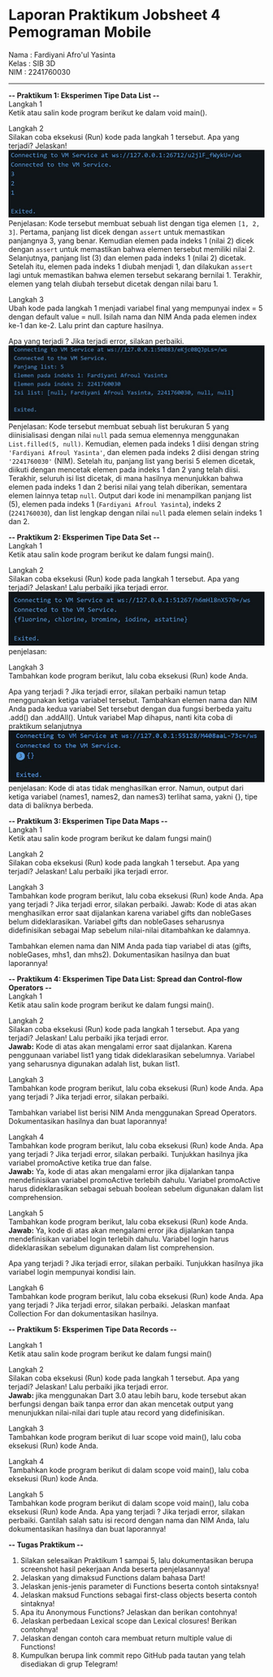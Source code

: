 <h1>Laporan Praktikum Jobsheet 4 Pemograman Mobile</h1>

Nama  : Fardiyani Afro'ul Yasinta <br>
Kelas : SIB 3D <br>
NIM   : 2241760030

-----------------------------------------------
<b>-- Praktikum 1: Eksperimen Tipe Data List --<br></b>
Langkah 1 <br>
Ketik atau salin kode program berikut ke dalam void main().

Langkah 2 <br>
Silakan coba eksekusi (Run) kode pada langkah 1 tersebut. Apa yang terjadi? Jelaskan!
<img src ="prak1.1.jpg">
Penjelasan:
Kode tersebut membuat sebuah list dengan tiga elemen `[1, 2, 3]`. Pertama, panjang list dicek dengan `assert` untuk memastikan panjangnya 3, yang benar. Kemudian elemen pada indeks 1 (nilai 2) dicek dengan `assert` untuk memastikan bahwa elemen tersebut memiliki nilai 2. Selanjutnya, panjang list (3) dan elemen pada indeks 1 (nilai 2) dicetak. Setelah itu, elemen pada indeks 1 diubah menjadi 1, dan dilakukan `assert` lagi untuk memastikan bahwa elemen tersebut sekarang bernilai 1. Terakhir, elemen yang telah diubah tersebut dicetak dengan nilai baru 1.

Langkah 3 <br>
Ubah kode pada langkah 1 menjadi variabel final yang mempunyai index = 5 dengan default value = null. Isilah nama dan NIM Anda pada elemen index ke-1 dan ke-2. Lalu print dan capture hasilnya.

Apa yang terjadi ? Jika terjadi error, silakan perbaiki.
<img src ="prak1.2.jpg">
Penjelasan:
Kode tersebut membuat sebuah list berukuran 5 yang diinisialisasi dengan nilai `null` pada semua elemennya menggunakan `List.filled(5, null)`. Kemudian, elemen pada indeks 1 diisi dengan string `'Fardiyani Afroul Yasinta'`, dan elemen pada indeks 2 diisi dengan string `'2241760030'` (NIM). Setelah itu, panjang list yang berisi 5 elemen dicetak, diikuti dengan mencetak elemen pada indeks 1 dan 2 yang telah diisi. Terakhir, seluruh isi list dicetak, di mana hasilnya menunjukkan bahwa elemen pada indeks 1 dan 2 berisi nilai yang telah diberikan, sementara elemen lainnya tetap `null`. Output dari kode ini menampilkan panjang list (5), elemen pada indeks 1 (`Fardiyani Afroul Yasinta`), indeks 2 (`2241760030`), dan list lengkap dengan nilai `null` pada elemen selain indeks 1 dan 2.



<b>-- Praktikum 2: Eksperimen Tipe Data Set -- </b><br>
Langkah 1<br>
Ketik atau salin kode program berikut ke dalam fungsi main().

Langkah 2 <br>
Silakan coba eksekusi (Run) kode pada langkah 1 tersebut. Apa yang terjadi? Jelaskan! Lalu perbaiki jika terjadi error.
<img src ="prak2.1.jpg">
penjelasan:


Langkah 3 <br>
Tambahkan kode program berikut, lalu coba eksekusi (Run) kode Anda.

Apa yang terjadi ? Jika terjadi error, silakan perbaiki namun tetap menggunakan ketiga variabel tersebut. Tambahkan elemen nama dan NIM Anda pada kedua variabel Set tersebut dengan dua fungsi berbeda yaitu .add() dan .addAll(). Untuk variabel Map dihapus, nanti kita coba di praktikum selanjutnya
<img src ="prak2.2.jpg">
penjelasan:
Kode di atas tidak menghasilkan error. Namun, output dari ketiga variabel (names1, names2, dan names3) terlihat sama, yakni {}, tipe data di baliknya berbeda.



<b>-- Praktikum 3: Eksperimen Tipe Data Maps -- <br></b>
Langkah 1<br>
Ketik atau salin kode program berikut ke dalam fungsi main()

Langkah 2 <br>
Silakan coba eksekusi (Run) kode pada langkah 1 tersebut. Apa yang terjadi? Jelaskan! Lalu perbaiki jika terjadi error.

Langkah 3 <br>
Tambahkan kode program berikut, lalu coba eksekusi (Run) kode Anda.
Apa yang terjadi ? Jika terjadi error, silakan perbaiki.
Jawab:
Kode di atas akan menghasilkan error saat dijalankan karena variabel gifts dan nobleGases belum dideklarasikan. Variabel gifts dan nobleGases seharusnya didefinisikan sebagai Map sebelum nilai-nilai ditambahkan ke dalamnya.

Tambahkan elemen nama dan NIM Anda pada tiap variabel di atas (gifts, nobleGases, mhs1, dan mhs2). Dokumentasikan hasilnya dan buat laporannya!



<b>-- Praktikum 4: Eksperimen Tipe Data List: Spread dan Control-flow Operators -- </b><br>
Langkah 1 <br>
Ketik atau salin kode program berikut ke dalam fungsi main().

Langkah 2 <br>
Silakan coba eksekusi (Run) kode pada langkah 1 tersebut. Apa yang terjadi? Jelaskan! Lalu perbaiki jika terjadi error.<br>
<b>Jawab:</b>
Kode di atas akan mengalami error saat dijalankan. Karena penggunaan variabel list1 yang tidak dideklarasikan sebelumnya. Variabel yang seharusnya digunakan adalah list, bukan list1.

Langkah 3 <br>
Tambahkan kode program berikut, lalu coba eksekusi (Run) kode Anda.
Apa yang terjadi ? Jika terjadi error, silakan perbaiki.

Tambahkan variabel list berisi NIM Anda menggunakan Spread Operators. Dokumentasikan hasilnya dan buat laporannya!

Langkah 4 <br>
Tambahkan kode program berikut, lalu coba eksekusi (Run) kode Anda.
Apa yang terjadi ? Jika terjadi error, silakan perbaiki. Tunjukkan hasilnya jika variabel promoActive ketika true dan false.<br>
<b>Jawab:</b>
Ya, kode di atas akan mengalami error jika dijalankan tanpa mendefinisikan variabel promoActive terlebih dahulu. Variabel promoActive harus dideklarasikan sebagai sebuah boolean sebelum digunakan dalam list comprehension.

Langkah 5 <br>
Tambahkan kode program berikut, lalu coba eksekusi (Run) kode Anda.<br>
<b>Jawab:</b>
Ya, kode di atas akan mengalami error jika dijalankan tanpa mendefinisikan variabel login terlebih dahulu. Variabel login harus dideklarasikan sebelum digunakan dalam list comprehension.

Apa yang terjadi ? Jika terjadi error, silakan perbaiki. Tunjukkan hasilnya jika variabel login mempunyai kondisi lain.

Langkah 6 <br>
Tambahkan kode program berikut, lalu coba eksekusi (Run) kode Anda.
Apa yang terjadi ? Jika terjadi error, silakan perbaiki. Jelaskan manfaat Collection For dan dokumentasikan hasilnya.



<b>-- Praktikum 5: Eksperimen Tipe Data Records --</b> <br>

Langkah 1 <br>
Ketik atau salin kode program berikut ke dalam fungsi main()

Langkah 2 <br>
Silakan coba eksekusi (Run) kode pada langkah 1 tersebut. Apa yang terjadi? Jelaskan! Lalu perbaiki jika terjadi error. <br>
<b>Jawab:</b>
jika menggunakan Dart 3.0 atau lebih baru, kode tersebut akan berfungsi dengan baik tanpa error dan akan mencetak output yang menunjukkan nilai-nilai dari tuple atau record yang didefinisikan.

Langkah 3  <br>
Tambahkan kode program berikut di luar scope void main(), lalu coba eksekusi (Run) kode Anda.

Langkah 4 <br>
Tambahkan kode program berikut di dalam scope void main(), lalu coba eksekusi (Run) kode Anda.

Langkah 5 <br>
Tambahkan kode program berikut di dalam scope void main(), lalu coba eksekusi (Run) kode Anda. 
Apa yang terjadi ? Jika terjadi error, silakan perbaiki. Gantilah salah satu isi record dengan nama dan NIM Anda, lalu dokumentasikan hasilnya dan buat laporannya!



<b>-- Tugas Praktikum --</b><br>
1. Silakan selesaikan Praktikum 1 sampai 5, lalu dokumentasikan berupa screenshot hasil pekerjaan Anda beserta penjelasannya!
2. Jelaskan yang dimaksud Functions dalam bahasa Dart!
3. Jelaskan jenis-jenis parameter di Functions beserta contoh sintaksnya!
4. Jelaskan maksud Functions sebagai first-class objects beserta contoh sintaknya!
5. Apa itu Anonymous Functions? Jelaskan dan berikan contohnya!
6. Jelaskan perbedaan Lexical scope dan Lexical closures! Berikan contohnya!
7. Jelaskan dengan contoh cara membuat return multiple value di Functions!
8. Kumpulkan berupa link commit repo GitHub pada tautan yang telah disediakan di grup Telegram!

